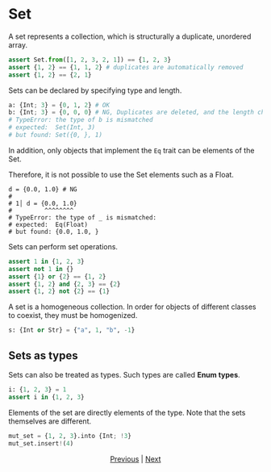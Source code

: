 # Set

A set represents a collection, which is structurally a duplicate, unordered array.

```python
assert Set.from([1, 2, 3, 2, 1]) == {1, 2, 3}
assert {1, 2} == {1, 1, 2} # duplicates are automatically removed
assert {1, 2} == {2, 1}
```

Sets can be declared by specifying type and length.

```python
a: {Int; 3} = {0, 1, 2} # OK
b: {Int; 3} = {0, 0, 0} # NG, Duplicates are deleted, and the length changes.
# TypeError: the type of b is mismatched
# expected:  Set(Int, 3)
# but found: Set({0, }, 1)
```

In addition, only objects that implement the `Eq` trait can be elements of the Set.

Therefore, it is not possible to use the Set elements such as a Float.

```python,compile_fail
d = {0.0, 1.0} # NG
#
# 1│ d = {0.0, 1.0}
#         ^^^^^^^^
# TypeError: the type of _ is mismatched:
# expected:  Eq(Float)
# but found: {0.0, 1.0, }
```

Sets can perform set operations.

```python
assert 1 in {1, 2, 3}
assert not 1 in {}
assert {1} or {2} == {1, 2}
assert {1, 2} and {2, 3} == {2}
assert {1, 2} not {2} == {1}
```

A set is a homogeneous collection. In order for objects of different classes to coexist, they must be homogenized.

```python
s: {Int or Str} = {"a", 1, "b", -1}
```

## Sets as types

Sets can also be treated as types. Such types are called __Enum types__.

```python
i: {1, 2, 3} = 1
assert i in {1, 2, 3}
```

Elements of the set are directly elements of the type.
Note that the sets themselves are different.

```python
mut_set = {1, 2, 3}.into {Int; !3}
mut_set.insert!(4)
```

<p align='center'>
    <a href='./14_record.md'>Previous</a> | <a href='./16_type.md'>Next</a>
</p>
